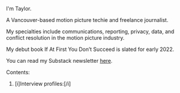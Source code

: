 
I'm Taylor.

A Vancouver-based motion picture techie and freelance journalist. 

My specialties include communications, reporting, privacy, data, and conflict resolution in the motion picture industry.

My debut book If At First You Don’t Succeed is slated for early 2022.

You can read my Substack newsletter [here](https://taylorsimone.substack.com/about).

Contents:

1. [i]Interview profiles:[/i]
   

